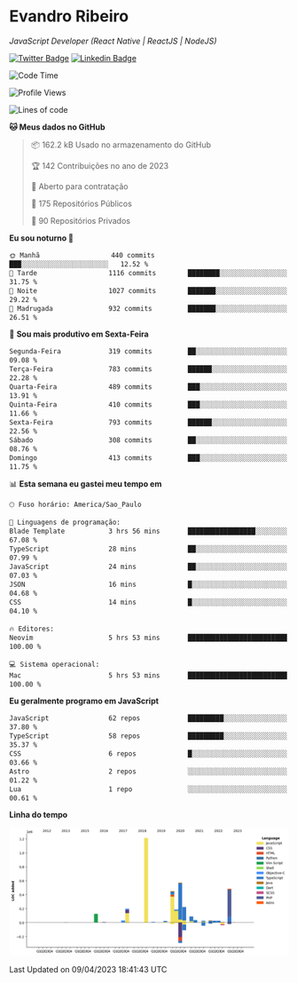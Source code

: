# Evandro **Ribeiro**

*JavaScript Developer (React Native | ReactJS | NodeJS)*

[![Twitter Badge](https://img.shields.io/badge/-@ribeiroevandro-201B2D?style=flat-square&labelColor=201B2D&logo=twitter&logoColor=white&link=https://twitter.com/ribeiroevandro)](https://twitter.com/ribeiroevandro) 
[![Linkedin Badge](https://img.shields.io/badge/-Evandro%20Ribeiro-201B2D?style=flat-square&logo=Linkedin&logoColor=white&link=https://www.linkedin.com/in/ribeiroevandro)](https://www.linkedin.com/in/ribeiroevandro) 


<!--START_SECTION:waka-->
![Code Time](http://img.shields.io/badge/Code%20Time-3%2C176%20hrs%2051%20mins-blue)

![Profile Views](http://img.shields.io/badge/Visualizac%C3%B5es%20do%20perfil-10-blue)

![Lines of code](https://img.shields.io/badge/Desde%20o%20Hello%20World%20eu%20escrevi-3.8%20million%20linhas%20de%20c%C3%B3digo-blue)

**🐱 Meus dados no GitHub** 

> 📦 162.2 kB Usado no armazenamento do GitHub 
 > 
> 🏆 142 Contribuições no ano de 2023
 > 
> 💼 Aberto para contratação
 > 
> 📜 175 Repositórios Públicos 
 > 
> 🔑 90 Repositórios Privados 
 > 
**Eu sou noturno 🦉** 

```text
🌞 Manhã                  440 commits         ███░░░░░░░░░░░░░░░░░░░░░░   12.52 % 
🌆 Tarde                  1116 commits        ████████░░░░░░░░░░░░░░░░░   31.75 % 
🌃 Noite                  1027 commits        ███████░░░░░░░░░░░░░░░░░░   29.22 % 
🌙 Madrugada              932 commits         ███████░░░░░░░░░░░░░░░░░░   26.51 % 
```
📅 **Sou mais produtivo em Sexta-Feira** 

```text
Segunda-Feira            319 commits         ██░░░░░░░░░░░░░░░░░░░░░░░   09.08 % 
Terça-Feira              783 commits         ██████░░░░░░░░░░░░░░░░░░░   22.28 % 
Quarta-Feira             489 commits         ███░░░░░░░░░░░░░░░░░░░░░░   13.91 % 
Quinta-Feira             410 commits         ███░░░░░░░░░░░░░░░░░░░░░░   11.66 % 
Sexta-Feira              793 commits         ██████░░░░░░░░░░░░░░░░░░░   22.56 % 
Sábado                   308 commits         ██░░░░░░░░░░░░░░░░░░░░░░░   08.76 % 
Domingo                  413 commits         ███░░░░░░░░░░░░░░░░░░░░░░   11.75 % 
```


📊 **Esta semana eu gastei meu tempo em** 

```text
🕑︎ Fuso horário: America/Sao_Paulo

💬 Linguagens de programação: 
Blade Template           3 hrs 56 mins       █████████████████░░░░░░░░   67.08 % 
TypeScript               28 mins             ██░░░░░░░░░░░░░░░░░░░░░░░   07.99 % 
JavaScript               24 mins             ██░░░░░░░░░░░░░░░░░░░░░░░   07.03 % 
JSON                     16 mins             █░░░░░░░░░░░░░░░░░░░░░░░░   04.68 % 
CSS                      14 mins             █░░░░░░░░░░░░░░░░░░░░░░░░   04.10 % 

🔥 Editores: 
Neovim                   5 hrs 53 mins       █████████████████████████   100.00 % 

💻 Sistema operacional: 
Mac                      5 hrs 53 mins       █████████████████████████   100.00 % 
```

**Eu geralmente programo em JavaScript** 

```text
JavaScript               62 repos            █████████░░░░░░░░░░░░░░░░   37.80 % 
TypeScript               58 repos            █████████░░░░░░░░░░░░░░░░   35.37 % 
CSS                      6 repos             █░░░░░░░░░░░░░░░░░░░░░░░░   03.66 % 
Astro                    2 repos             ░░░░░░░░░░░░░░░░░░░░░░░░░   01.22 % 
Lua                      1 repo              ░░░░░░░░░░░░░░░░░░░░░░░░░   00.61 % 
```



**Linha do tempo**

![Lines of Code chart](https://raw.githubusercontent.com/ribeiroevandro/ribeiroevandro/main/assets/bar_graph.png)


 Last Updated on 09/04/2023 18:41:43 UTC
<!--END_SECTION:waka-->
